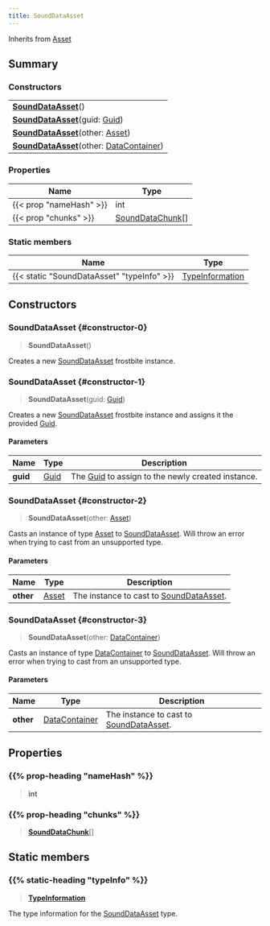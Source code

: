 ```yaml
---
title: SoundDataAsset
---
```


Inherits from [Asset](/vext/ref/fb/asset)

## Summary

### Constructors

|  |
| --- |
| **[SoundDataAsset](#constructor-0)**() |
| **[SoundDataAsset](#constructor-1)**(guid: [Guid](/vext/ref/shared/type/guid)) |
| **[SoundDataAsset](#constructor-2)**(other: [Asset](/vext/ref/fb/asset)) |
| **[SoundDataAsset](#constructor-3)**(other: [DataContainer](/vext/ref/shared/type/datacontainer)) |

### Properties

| Name | Type |
| ---- | ---- |
| {{< prop "nameHash" >}} | int |
| {{< prop "chunks" >}} | [SoundDataChunk](/vext/ref/fb/sounddatachunk)[] |

### Static members

| Name | Type |
| ---- | ---- |
| {{< static "SoundDataAsset" "typeInfo" >}} | [TypeInformation](/vext/ref/shared/type/typeinformation) |

## Constructors

### SoundDataAsset {#constructor-0}

> **SoundDataAsset**()

Creates a new [SoundDataAsset](/vext/ref/fb/sounddataasset) frostbite instance.

### SoundDataAsset {#constructor-1}

> **SoundDataAsset**(guid: [Guid](/vext/ref/shared/type/guid))

Creates a new [SoundDataAsset](/vext/ref/fb/sounddataasset) frostbite instance and assigns it the provided [Guid](/vext/ref/shared/type/guid).

#### Parameters

| Name | Type | Description |
| ---- | ---- | ----------- |
| **guid** | [Guid](/vext/ref/shared/type/guid) | The [Guid](/vext/ref/shared/type/guid) to assign to the newly created instance. |

### SoundDataAsset {#constructor-2}

> **SoundDataAsset**(other: [Asset](/vext/ref/fb/asset))

Casts an instance of type [Asset](/vext/ref/fb/asset) to [SoundDataAsset](/vext/ref/fb/sounddataasset). Will throw an error when trying to cast from an unsupported type.

#### Parameters

| Name | Type | Description |
| ---- | ---- | ----------- |
| **other** | [Asset](/vext/ref/fb/asset) | The instance to cast to [SoundDataAsset](/vext/ref/fb/sounddataasset). |

### SoundDataAsset {#constructor-3}

> **SoundDataAsset**(other: [DataContainer](/vext/ref/shared/type/datacontainer))

Casts an instance of type [DataContainer](/vext/ref/shared/type/datacontainer) to [SoundDataAsset](/vext/ref/fb/sounddataasset). Will throw an error when trying to cast from an unsupported type.

#### Parameters

| Name | Type | Description |
| ---- | ---- | ----------- |
| **other** | [DataContainer](/vext/ref/shared/type/datacontainer) | The instance to cast to [SoundDataAsset](/vext/ref/fb/sounddataasset). |

## Properties

### {{% prop-heading "nameHash" %}}

> **int**

### {{% prop-heading "chunks" %}}

> **[SoundDataChunk](/vext/ref/fb/sounddatachunk)**[]

## Static members

### {{% static-heading "typeInfo" %}}

> **[TypeInformation](/vext/ref/shared/type/typeinformation)**

The type information for the [SoundDataAsset](/vext/ref/fb/sounddataasset) type.


